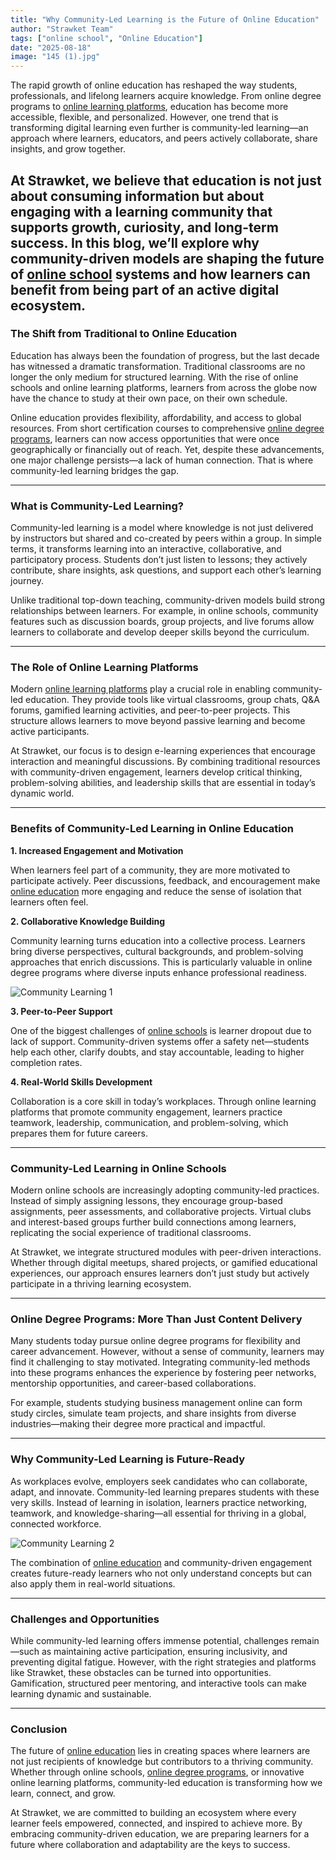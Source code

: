 ```yaml
---
title: "Why Community-Led Learning is the Future of Online Education"
author: "Strawket Team"
tags: ["online school", "Online Education"]
date: "2025-08-18"
image: "145 (1).jpg"
---
```



The rapid growth of online education has reshaped the way students, professionals, and lifelong learners acquire knowledge. From online degree programs to [online learning platforms](https://strawket.com/academies), education has become more accessible, flexible, and personalized. However, one trend that is transforming digital learning even further is community-led learning—an approach where learners, educators, and peers actively collaborate, share insights, and grow together.

At Strawket, we believe that education is not just about consuming information but about engaging with a learning community that supports growth, curiosity, and long-term success. In this blog, we’ll explore why community-driven models are shaping the future of [online school](https://strawket.com/academies) systems and how learners can benefit from being part of an active digital ecosystem.
---

### The Shift from Traditional to Online Education

Education has always been the foundation of progress, but the last decade has witnessed a dramatic transformation. Traditional classrooms are no longer the only medium for structured learning. With the rise of online schools and online learning platforms, learners from across the globe now have the chance to study at their own pace, on their own schedule.

Online education provides flexibility, affordability, and access to global resources. From short certification courses to comprehensive [online degree programs](https://strawket.com/academies), learners can now access opportunities that were once geographically or financially out of reach. Yet, despite these advancements, one major challenge persists—a lack of human connection. That is where community-led learning bridges the gap.

---

### What is Community-Led Learning?

Community-led learning is a model where knowledge is not just delivered by instructors but shared and co-created by peers within a group. In simple terms, it transforms learning into an interactive, collaborative, and participatory process. Students don’t just listen to lessons; they actively contribute, share insights, ask questions, and support each other’s learning journey.

Unlike traditional top-down teaching, community-driven models build strong relationships between learners. For example, in online schools, community features such as discussion boards, group projects, and live forums allow learners to collaborate and develop deeper skills beyond the curriculum.

---

### The Role of Online Learning Platforms

Modern [online learning platforms](https://strawket.com/academies) play a crucial role in enabling community-led education. They provide tools like virtual classrooms, group chats, Q&A forums, gamified learning activities, and peer-to-peer projects. This structure allows learners to move beyond passive learning and become active participants.

At Strawket, our focus is to design e-learning experiences that encourage interaction and meaningful discussions. By combining traditional resources with community-driven engagement, learners develop critical thinking, problem-solving abilities, and leadership skills that are essential in today’s dynamic world.

---

### Benefits of Community-Led Learning in Online Education

**1. Increased Engagement and Motivation**

When learners feel part of a community, they are more motivated to participate actively. Peer discussions, feedback, and encouragement make [online education](https://strawket.com/academies) more engaging and reduce the sense of isolation that learners often feel.

**2. Collaborative Knowledge Building**

Community learning turns education into a collective process. Learners bring diverse perspectives, cultural backgrounds, and problem-solving approaches that enrich discussions. This is particularly valuable in online degree programs where diverse inputs enhance professional readiness.

![Community Learning 1](https://github.com/premierchessacademy/strawket-content/blob/main/images/144%20(1).jpg?raw=true)


**3. Peer-to-Peer Support**

One of the biggest challenges of [online schools](https://strawket.com/academies) is learner dropout due to lack of support. Community-driven systems offer a safety net—students help each other, clarify doubts, and stay accountable, leading to higher completion rates.

**4. Real-World Skills Development**

Collaboration is a core skill in today’s workplaces. Through online learning platforms that promote community engagement, learners practice teamwork, leadership, communication, and problem-solving, which prepares them for future careers.

---

### Community-Led Learning in Online Schools

Modern online schools are increasingly adopting community-led practices. Instead of simply assigning lessons, they encourage group-based assignments, peer assessments, and collaborative projects. Virtual clubs and interest-based groups further build connections among learners, replicating the social experience of traditional classrooms.

At Strawket, we integrate structured modules with peer-driven interactions. Whether through digital meetups, shared projects, or gamified educational experiences, our approach ensures learners don’t just study but actively participate in a thriving learning ecosystem.

---

### Online Degree Programs: More Than Just Content Delivery

Many students today pursue online degree programs for flexibility and career advancement. However, without a sense of community, learners may find it challenging to stay motivated. Integrating community-led methods into these programs enhances the experience by fostering peer networks, mentorship opportunities, and career-based collaborations.

For example, students studying business management online can form study circles, simulate team projects, and share insights from diverse industries—making their degree more practical and impactful.

---

### Why Community-Led Learning is Future-Ready

As workplaces evolve, employers seek candidates who can collaborate, adapt, and innovate. Community-led learning prepares students with these very skills. Instead of learning in isolation, learners practice networking, teamwork, and knowledge-sharing—all essential for thriving in a global, connected workforce.

![Community Learning 2](https://github.com/premierchessacademy/strawket-content/blob/main/images/146%20(1).jpg?raw=true)


The combination of [online education](https://strawket.com/academies) and community-driven engagement creates future-ready learners who not only understand concepts but can also apply them in real-world situations.

---

### Challenges and Opportunities

While community-led learning offers immense potential, challenges remain—such as maintaining active participation, ensuring inclusivity, and preventing digital fatigue. However, with the right strategies and platforms like Strawket, these obstacles can be turned into opportunities. Gamification, structured peer mentoring, and interactive tools can make learning dynamic and sustainable.

---

### Conclusion

The future of [online education](https://strawket.com/academies) lies in creating spaces where learners are not just recipients of knowledge but contributors to a thriving community. Whether through online schools, [online degree programs](https://strawket.com/academies), or innovative online learning platforms, community-led education is transforming how we learn, connect, and grow.

At Strawket, we are committed to building an ecosystem where every learner feels empowered, connected, and inspired to achieve more. By embracing community-driven education, we are preparing learners for a future where collaboration and adaptability are the keys to success.
